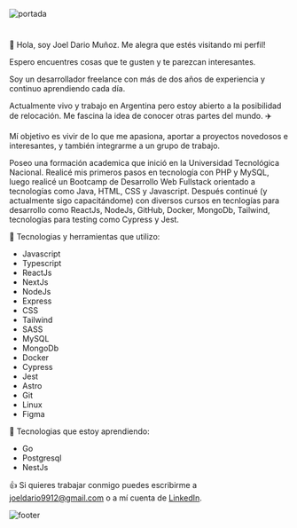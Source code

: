 ![portada](https://i.imgur.com/WHvbqUR.png "Portada Github")

#

👋 Hola, soy Joel Dario Muñoz. Me alegra que estés visitando mi perfil! 

Espero encuentres cosas que te gusten y te parezcan interesantes.

Soy un desarrollador freelance con más de dos años de experiencia y continuo aprendiendo cada día.

Actualmente vivo y trabajo en Argentina pero estoy abierto a la posibilidad de relocación. Me fascina la idea de conocer otras partes del mundo. :airplane:

Mí objetivo es vivir de lo que me apasiona, aportar a proyectos novedosos e interesantes, y también integrarme a un grupo de trabajo.

Poseo una formación academica que inició en la Universidad Tecnológica Nacional. Realicé mis primeros pasos en tecnología con PHP y MySQL, luego realicé un Bootcamp de Desarrollo Web Fullstack orientado a tecnologías como Java, HTML, CSS y Javascript. Después continué (y actualmente sigo capacitándome) con diversos cursos en tecnlogías para desarrollo como ReactJs, NodeJs, GitHub, Docker, MongoDb, Tailwind, tecnologías para testing como Cypress y Jest.

:wrench: Tecnologias y herramientas que utilizo:

* Javascript
* Typescript
* ReactJs
* NextJs
* NodeJs
* Express
* CSS
* Tailwind
* SASS
* MySQL
* MongoDb
* Docker
* Cypress
* Jest
* Astro
* Git
* Linux
* Figma

:wrench: Tecnologias que estoy aprendiendo:

* Go
* Postgresql
* NestJs

:+1: Si quieres trabajar conmigo puedes escribirme a joeldario9912@gmail.com o a mí cuenta de [LinkedIn](https://www.linkedin.com/in/joel-develop).

![footer](https://i.imgur.com/qT4Uc2j.png "Footer Github")
